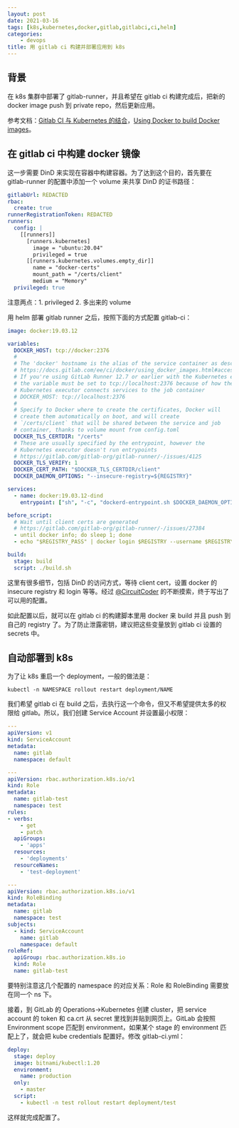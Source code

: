 ```yaml
---
layout: post
date: 2021-03-16
tags: [k8s,kubernetes,docker,gitlab,gitlabci,ci,helm]
categories:
    - devops
title: 用 gitlab ci 构建并部署应用到 k8s
---
```


## 背景

在 k8s 集群中部署了 gitlab-runner，并且希望在 gitlab ci 构建完成后，把新的 docker image push 到 private repo，然后更新应用。

参考文档：[Gitlab CI 与 Kubernetes 的结合](https://www.qikqiak.com/post/gitlab-ci-k8s-cluster-feature/)，[Using Docker to build Docker images](https://docs.gitlab.com/ee/ci/docker/using_docker_build.html)。

## 在 gitlab ci 中构建 docker 镜像

这一步需要 DinD 来实现在容器中构建容器。为了达到这个目的，首先要在 gitlab-runner 的配置中添加一个 volume 来共享 DinD 的证书路径：

```yaml
gitlabUrl: REDACTED
rbac:
  create: true
runnerRegistrationToken: REDACTED
runners:
  config: |
    [[runners]]
      [runners.kubernetes]
        image = "ubuntu:20.04"
        privileged = true
      [[runners.kubernetes.volumes.empty_dir]]
        name = "docker-certs"
        mount_path = "/certs/client"
        medium = "Memory"
  privileged: true
```

注意两点：1. privileged 2. 多出来的 volume

用 helm 部署 gitlab runner 之后，按照下面的方式配置 gitlab-ci：

```yml
image: docker:19.03.12

variables:
  DOCKER_HOST: tcp://docker:2376
  #
  # The 'docker' hostname is the alias of the service container as described at
  # https://docs.gitlab.com/ee/ci/docker/using_docker_images.html#accessing-the-services.
  # If you're using GitLab Runner 12.7 or earlier with the Kubernetes executor and Kubernetes 1.6 or earlier,
  # the variable must be set to tcp://localhost:2376 because of how the
  # Kubernetes executor connects services to the job container
  # DOCKER_HOST: tcp://localhost:2376
  #
  # Specify to Docker where to create the certificates, Docker will
  # create them automatically on boot, and will create
  # `/certs/client` that will be shared between the service and job
  # container, thanks to volume mount from config.toml
  DOCKER_TLS_CERTDIR: "/certs"
  # These are usually specified by the entrypoint, however the
  # Kubernetes executor doesn't run entrypoints
  # https://gitlab.com/gitlab-org/gitlab-runner/-/issues/4125
  DOCKER_TLS_VERIFY: 1
  DOCKER_CERT_PATH: "$DOCKER_TLS_CERTDIR/client"
  DOCKER_DAEMON_OPTIONS: "--insecure-registry=${REGISTRY}"

services:
  - name: docker:19.03.12-dind
    entrypoint: ["sh", "-c", "dockerd-entrypoint.sh $DOCKER_DAEMON_OPTIONS"]

before_script:
  # Wait until client certs are generated
  # https://gitlab.com/gitlab-org/gitlab-runner/-/issues/27384
  - until docker info; do sleep 1; done
  - echo "$REGISTRY_PASS" | docker login $REGISTRY --username $REGISTRY_USER --password-stdin

build:
  stage: build
  script: ./build.sh
```

这里有很多细节，包括 DinD 的访问方式，等待 client cert，设置 docker 的 insecure registry 和 login 等等。经过 [@CircuitCoder](https://github.com/CircuitCoder) 的不断摸索，终于写出了可以用的配置。

如此配置以后，就可以在 gitlab ci 的构建脚本里用 docker 来 build 并且 push 到自己的 registry 了。为了防止泄露密钥，建议把这些变量放到 gitlab ci 设置的 secrets 中。

## 自动部署到 k8s

为了让 k8s 重启一个 deployment，一般的做法是：

```
kubectl -n NAMESPACE rollout restart deployment/NAME
```

我们希望 gitlab ci 在 build 之后，去执行这一个命令，但又不希望提供太多的权限给 gitlab。所以，我们创建 Service Account 并设置最小权限：

```yml
---
apiVersion: v1
kind: ServiceAccount
metadata:
  name: gitlab
  namespace: default

---
apiVersion: rbac.authorization.k8s.io/v1
kind: Role
metadata:
  name: gitlab-test
  namespace: test
rules:
- verbs:
    - get
    - patch
  apiGroups:
    - 'apps'
  resources:
    - 'deployments'
  resourceNames:
    - 'test-deployment'

---
apiVersion: rbac.authorization.k8s.io/v1
kind: RoleBinding
metadata:
  name: gitlab
  namespace: test
subjects:
  - kind: ServiceAccount
    name: gitlab
    namespace: default
roleRef:
  apiGroup: rbac.authorization.k8s.io
  kind: Role
  name: gitlab-test
```

要特别注意这几个配置的 namespace 的对应关系：Role 和 RoleBinding 需要放在同一个 ns 下。

接着，到 GitLab 的 Operations->Kubernetes 创建 cluster，把 service account 的 token 和 ca.crt 从 secret 里找到并贴到网页上。GitLab 会按照 Environment scope 匹配到 environment，如果某个 stage 的 environment 匹配上了，就会把 kube credentials 配置好。修改 gitlab-ci.yml：

```yml
deploy:
  stage: deploy
  image: bitnami/kubectl:1.20
  environment:
    name: production
  only:
    - master
  script:
    - kubectl -n test rollout restart deployment/test
```

这样就完成配置了。
